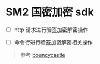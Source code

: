 # SM2 国密加密 sdk


- [ ] http 请求进行验签加密解密操作

- [ ] 命令行进行验签加密解密相关操作


> 参考 [bouncycastle](https://bouncycastle.org/)